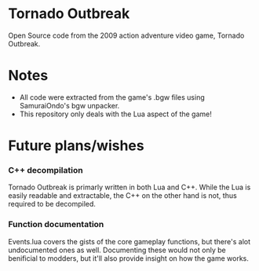 # Tornado Outbreak
Open Source code from the 2009 action adventure video game, Tornado Outbreak. 

# Notes
* All code were extracted from the game's .bgw files using SamuraiOndo's bgw unpacker.
* This repository only deals with the Lua aspect of the game!
# Future plans/wishes
### C++ decompilation 
Tornado Outbreak is primarly written in both Lua and C++. While the Lua is easily readable and extractable, the C++ on the other hand is not, thus required to be decompiled.
### Function documentation
Events.lua covers the gists of the core gameplay functions, but there's alot undocumented ones as well. Documenting these would not only be benificial to modders, but it'll also provide insight on how the game works.
